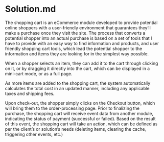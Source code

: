 # Solution.md
The shopping cart is an eCommerce module developed to provide potential online shoppers with a user-friendly environment that guarantees they’ll make a purchase once they visit the site. The process that converts a potential shopper into an actual purchase is based on a set of tools that I have to provide with an easy way to find information and products, and user friendly shopping cart tools, which lead the potential shopper to the information and items they are looking for in the simplest way possible. 

When a shopper selects an item, they can add it to the cart through clicking on it, or by dragging it directly into the cart, which can be displayed in a mini-cart mode, or as a full page. 

As more items are added to the shopping cart, the system automatically calculates the total cost in an updated manner, including any applicable taxes and shipping fees.

Upon check-out, the shopper simply clicks on the Checkout button, which will bring them to the order-processing page. Prior to finalizing the purchase, the shopping cart will receive event data from another module, indicating the status of payment (successful or failed). Based on the result of this event, the shopping cart will take an action, which can be defined as per the client’s or solution’s needs (deleting items, clearing the cache, triggering other events, etc.)
